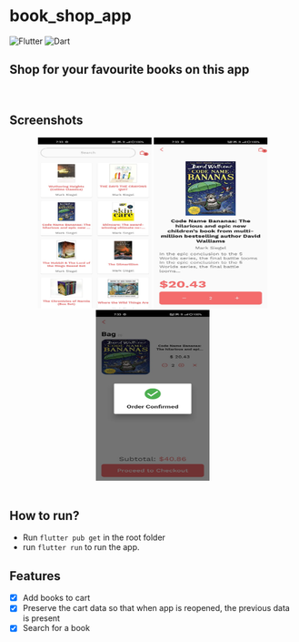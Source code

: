 # book_shop_app

![Flutter](https://img.shields.io/badge/Flutter-%2302569B.svg?style=for-the-badge&logo=Flutter&logoColor=white)
![Dart](https://img.shields.io/badge/dart-%230175C2.svg?style=for-the-badge&logo=dart&logoColor=white)

## Shop for your favourite books on this app

<br>

## Screenshots

<div align=center>
<img src="./1.jpg" width=200 height=300 alt="1">
<img src="./2.jpg" width=200 height=300 alt="2">
<img src="./3.jpg" width=200 height=300 alt="3">
</div>

<br>

## How to run?

- Run `flutter pub get` in the root folder
- run `flutter run` to run the app.

## Features

- [x] Add books to cart
- [x] Preserve the cart data so that when app is reopened, the previous data is present
- [x] Search for a book

